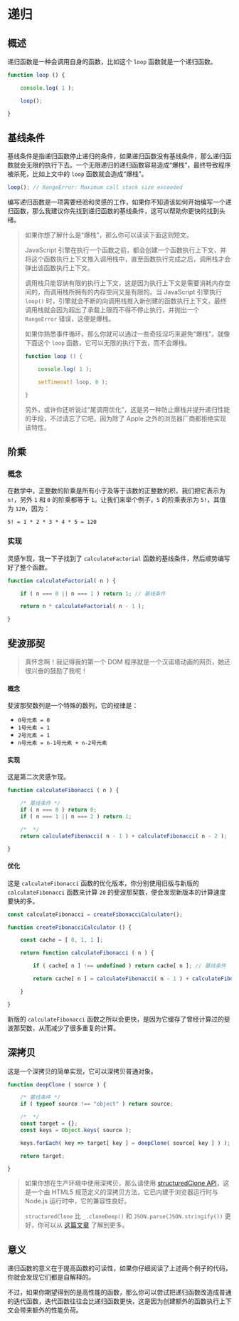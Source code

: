 # 递归

## 概述

递归函数是一种会调用自身的函数，比如这个 `loop` 函数就是一个递归函数。

```js
function loop () {

    console.log( 1 );

    loop();

}
```

## 基线条件

基线条件是指递归函数停止递归的条件，如果递归函数没有基线条件，那么递归函数就会无限的执行下去。一个无限递归的递归函数容易造成“爆栈”，最终导致程序被杀死，比如上文中的 `loop` 函数就会造成“爆栈”。

```js
loop(); // RangeError: Maximum call stack size exceeded
```

编写递归函数是一项需要经验和灵感的工作，如果你不知道该如何开始编写一个递归函数，那么我建议你先找到递归函数的基线条件，这可以帮助你更快的找到头绪。

> 如果你想了解什么是“爆栈”，那么你可以读读下面这则短文。
>
> JavaScript 引擎在执行一个函数之前，都会创建一个函数执行上下文，并将这个函数执行上下文推入调用栈中，直至函数执行完成之后，调用栈才会弹出该函数执行上下文。
>
> 调用栈只能容纳有限的执行上下文，这是因为执行上下文是需要消耗内存空间的，而调用栈所拥有的内存空间又是有限的。当 JavaScript 引擎执行 `loop()` 时，引擎就会不断的向调用栈推入新创建的函数执行上下文，最终调用栈就会因为超出了承载上限而不得不停止执行，并抛出一个 `RangeError` 错误，这便是爆栈。
>
> 如果你熟悉事件循环，那么你就可以通过一些奇技淫巧来避免“爆栈”，就像下面这个 `loop` 函数，它可以无限的执行下去，而不会爆栈。
>
> ```js
> function loop () {
> 
>     console.log( 1 );
> 
>     setTimeout( loop, 0 );
> 
> }
> ```
>
> 另外，或许你还听说过“尾调用优化”，这是另一种防止爆栈并提升递归性能的手段，不过请忘了它吧，因为除了 Apple 之外的浏览器厂商都拒绝实现该特性。

## 阶乘

### 概念

在数学中，正整数的阶乘是所有小于及等于该数的正整数的积，我们把它表示为 `n!`，另外 `1` 和 `0` 的阶乘都等于 `1`。让我们来举个例子，`5` 的阶乘表示为 `5!`，其值为 `120`，因为：

```
5! = 1 * 2 * 3 * 4 * 5 = 120
```

### 实现

灵感乍现，我一下子找到了 `calculateFactorial` 函数的基线条件，然后顺势编写好了整个函数。

```js
function calculateFactorial( n ) {

    if ( n === 0 || n === 1 ) return 1; // 基线条件

    return n * calculateFactorial( n - 1 );

}
```

## 斐波那契

> 真怀念啊！我记得我的第一个 DOM 程序就是一个汉诺塔动画的网页，她还很兴奋的鼓励了我呢！

#### 概念

斐波那契数列是一个特殊的数列，它的规律是：

- `0号元素 = 0`
- `1号元素 = 1`
- `2号元素 = 1`
- `n号元素 = n-1号元素 + n-2号元素`

#### 实现

这是第二次灵感乍现。

```js
function calculateFibonacci ( n ) {

    /* 基线条件 */
    if ( n === 0 ) return 0;
    if ( n === 1 || n === 2 ) return 1;

    /*  */
    return calculateFibonacci( n - 1 ) + calculateFibonacci( n - 2 );

}
```

#### 优化

这是 `calculateFibonacci` 函数的优化版本，你分别使用旧版与新版的 `calculateFibonacci` 函数来计算 `20` 的斐波那契数，便会发现新版本的计算速度要快的多。

```js
const calculateFibonacci = createFibonacciCalculator();

function createFibonacciCalculator () {

    const cache = [ 0, 1, 1 ];

    return function calculateFibonacci ( n ) {

        if ( cache[ n ] !== undefined ) return cache[ n ]; // 基线条件

        return cache[ n ] = calculateFibonacci( n - 1 ) + calculateFibonacci( n - 2 );

    }

}
```

新版的 `calculateFibonacci` 函数之所以会更快，是因为它缓存了曾经计算过的斐波那契数，从而减少了很多重复的计算。

## 深拷贝

这是一个深拷贝的简单实现，它可以深拷贝普通对象。

```js
function deepClone ( source ) {

    /* 基线条件 */
    if ( typeof source !== "object" ) return source;

    /*  */
    const target = {};
    const keys = Object.keys( source );

    keys.forEach( key => target[ key ] = deepClone( source[ key ] ) );

    return target;

}
```

> 如果你想在生产环境中使用深拷贝，那么请使用 [structuredClone API](https://developer.mozilla.org/zh-CN/docs/Web/API/structuredClone)，这是一个由 HTML5 规范定义的深拷贝方法，它已内建于浏览器运行时与 Node.js 运行时中，它的兼容性良好。
>
> `structuredClone` 比 `_.cloneDeep()` 和 `JSON.parse(JSON.stringify())` 更好，你可以从 [这篇文章](https://www.builder.io/blog/structured-clone) 了解到更多。

## 意义

递归函数的意义在于提高函数的可读性，如果你仔细阅读了上述两个例子的代码，你就会发现它们都是自解释的。

不过，如果你期望得到的是高性能的函数，那么你可以尝试把递归函数改造成普通的迭代函数，迭代函数往往会比递归函数更快，这是因为创建额外的函数执行上下文会带来额外的性能负荷。
